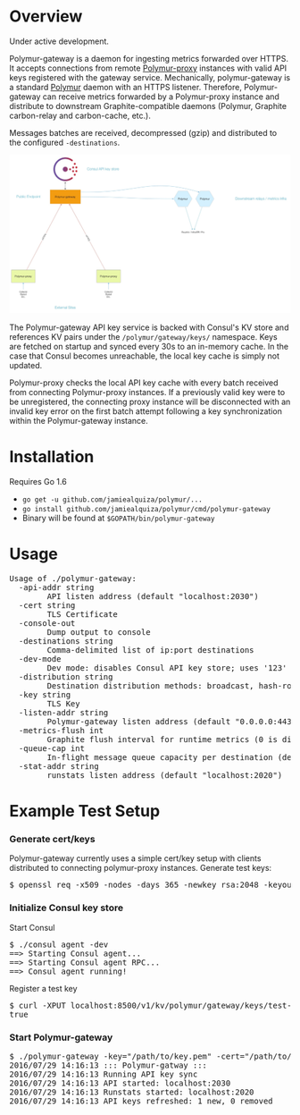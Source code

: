 # Overview

Under active development.

Polymur-gateway is a daemon for ingesting metrics forwarded over HTTPS. It accepts connections from remote [Polymur-proxy](https://github.com/jamiealquiza/polymur/tree/master/cmd/polymur-proxy) instances with valid API keys registered with the gateway service. Mechanically, polymur-gateway is a standard [Polymur](https://github.com/jamiealquiza/polymur) daemon with an HTTPS listener. Therefore, Polymur-gateway can receive metrics forwarded by a Polymur-proxy instance and distribute to downstream Graphite-compatible daemons (Polymur, Graphite carbon-relay and carbon-cache, etc.).

Messages batches are received, decompressed (gzip) and distributed to the configured `-destinations`.

![ScreenShot](https://raw.githubusercontent.com/jamiealquiza/catpics/master/polymur-proxy-gateway.png)

The Polymur-gateway API key service is backed with Consul's KV store and references KV pairs under the `/polymur/gateway/keys/` namespace. Keys are fetched on startup and synced every 30s to an in-memory cache. In the case that Consul becomes unreachable, the local key cache is simply not updated. 

Polymur-proxy checks the local API key cache with every batch received from connecting Polymur-proxy instances. If a previously valid key were to be unregistered, the connecting proxy instance will be disconnected with an invalid key error on the first batch attempt following a key synchronization within the Polymur-gateway instance.

# Installation

Requires Go 1.6

- `go get -u github.com/jamiealquiza/polymur/...`
- `go install github.com/jamiealquiza/polymur/cmd/polymur-gateway`
- Binary will be found at `$GOPATH/bin/polymur-gateway`

# Usage

<pre>
Usage of ./polymur-gateway:
  -api-addr string
        API listen address (default "localhost:2030")
  -cert string
        TLS Certificate
  -console-out
        Dump output to console
  -destinations string
        Comma-delimited list of ip:port destinations
  -dev-mode
        Dev mode: disables Consul API key store; uses '123'
  -distribution string
        Destination distribution methods: broadcast, hash-route (default "broadcast")
  -key string
        TLS Key
  -listen-addr string
        Polymur-gateway listen address (default "0.0.0.0:443")
  -metrics-flush int
        Graphite flush interval for runtime metrics (0 is disabled)
  -queue-cap int
        In-flight message queue capacity per destination (default 4096)
  -stat-addr string
        runstats listen address (default "localhost:2020")
</pre>

# Example Test Setup

### Generate cert/keys
Polymur-gateway currently uses a simple cert/key setup with clients distributed to connecting polymur-proxy instances. Generate test keys:
<pre>
$ openssl req -x509 -nodes -days 365 -newkey rsa:2048 -keyout key.pem -out cert.pem
</pre>

### Initialize Consul key store
Start Consul
<pre>
$ ./consul agent -dev
==> Starting Consul agent...
==> Starting Consul agent RPC...
==> Consul agent running!
</pre>

Register a test key
<pre>
$ curl -XPUT localhost:8500/v1/kv/polymur/gateway/keys/test-user -d 'test-key'
true
</pre>

### Start Polymur-gateway
<pre>
$ ./polymur-gateway -key="/path/to/key.pem" -cert="/path/to/cert.pem" -console-out
2016/07/29 14:16:13 ::: Polymur-gatway :::
2016/07/29 14:16:13 Running API key sync
2016/07/29 14:16:13 API started: localhost:2030
2016/07/29 14:16:13 Runstats started: localhost:2020
2016/07/29 14:16:13 API keys refreshed: 1 new, 0 removed
</pre>
